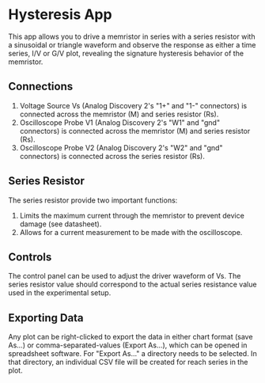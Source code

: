 # Hysteresis App

This app allows you to drive a memristor in series with a series resistor with a sinusoidal or triangle waveform and observe the response as either a time series, I/V or G/V plot, revealing the signature hysteresis behavior of the memristor.

## Connections

1.  Voltage Source Vs (Analog Discovery 2's "1+" and "1-" connectors) is connected across the memristor (M) and series resistor (Rs).
2.  Oscilloscope Probe V1 (Analog Discovery 2's "W1" and "gnd" connectors) is connected across the memristor (M) and series resistor (Rs).
3.  Oscilloscope Probe V2 (Analog Discovery 2's "W2" and "gnd" connectors) is connected across the series resistor (Rs).

## Series Resistor

The series resistor provide two important functions:

1.  Limits the maximum current through the memristor to prevent device damage (see datasheet).
2.  Allows for a current measurement to be made with the oscilloscope.

## Controls

The control panel can be used to adjust the driver waveform of Vs. The series resistor value should correspond to the actual series resistance value used in the experimental setup.

## Exporting Data

Any plot can be right-clicked to export the data in either chart format (save As...) or comma-separated-values (Export As...), which can be opened in spreadsheet software. For "Export As..." a directory needs to be selected. In that directory, an individual CSV file will be created for reach series in the plot.
